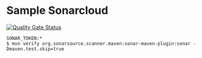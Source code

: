 # Sample Sonarcloud

[![Quality Gate Status](https://sonarcloud.io/api/project_badges/measure?project=chance-solutions_sample-sonarcloud&metric=alert_status)](https://sonarcloud.io/dashboard?id=chance-solutions_sample-sonarcloud)

```
SONAR_TOKEN:*
$ mvn verify org.sonarsource.scanner.maven:sonar-maven-plugin:sonar -Dmaven.test.skip=true
```